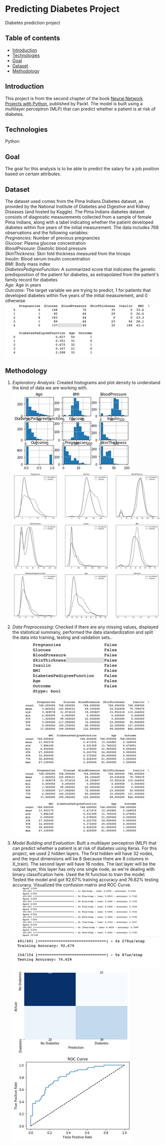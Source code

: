 # Predicting Diabetes Project

Diabetes prediction project

## Table of contents

- [Introduction](#introduction)
- [Technologies](#technologies)
- [Goal](#goal)
- [Dataset](#dataset)
- [Methodology](#methodology)

## Introduction

This project is from the second chapter of the book [Neural Network Projects with Python](https://www.packtpub.com/big-data-and-business-intelligence/neural-network-projects-python?utm_source=github&utm_medium=repository), published by Packt. The model is built using a multilayer perceptron (MLP) that can predict whether a patient is at risk of diabetes.

## Technologies

Python

## Goal

The goal for this analysis is to be able to predict the salary for a job position based on certain attributes.

## Dataset

The dataset used comes from the Pima Indians Diabetes dataset, as provided by the National Institute of Diabetes and Digestive and Kidney Diseases (and hosted by Kaggle). The Pima Indians diabetes dataset consists of diagnostic measurements collected from a sample of female Pima Indians, along with a label indicating whether the patient developed diabetes within five years of the initial measurement.
The data includes 768 observations and the following variables:
<br>
_Pregnancies:_ Number of previous pregnancies
<br>
_Glucose:_ Plasma glucose concentration
<br>
_BloodPressure:_ Diastolic blood pressure
<br>
_SkinThickness:_ Skin fold thickness measured from the triceps
<br>
_Insulin:_ Blood serum insulin concentration
<br>
_BMI:_ Body mass index
<br>
_DiabetesPedigreeFunction:_ A summarized score that indicates the genetic predisposition of the patient for diabetes, as extrapolated from the patient's family record for diabetes
<br>
_Age:_ Age in years
<br>
_Outcome:_ The target variable we are trying to predict, 1 for patients that developed diabetes within five years of the initial measurement, and 0 otherwise
![Dataview](./img/sampledata.png)

## Methodology

1. _Exploratory Analysis:_ Created histograms and plot density to understand the kind of data we are working with.<br />
   ![Histogram](./img/histograms.png) <br />
   ![Plotdensitymap](./img/plotdensity.png) <br />

2. _Data Preprocessing:_ Checked if there are any missing values, displayed the statistical summany, performed the data standardization and split the data into training, testing and validation sets.. <br />
   ![Datacleaning](./img/datacleaning.png)<br />
   ![Statistics](./img/statistics.png)<br />
   ![Standardization](./img/statistics.png)<br />

3. _Model Building and Evaluation:_ Built a multilayer perceptron (MLP) that can predict whether a patient is at risk of diabetes using Keras. For this project, we used 2 hidden layers. The first hidden will have 32 nodes, and the input dimensions will be 8 (because there are 8 columns in X_train). The second layer will have 16 nodes. The last layer will be the output layer, this layer has only one single node, as we're dealing with binary classification here. Used the fit function to train the model. Tested the model and got 92.67% training accuracy and 76.62% testing accuracy. Visualized the confusion matrix and ROC Curve.<br />
   ![TrainModel](./img/train.png) ![TestModel](./img/testing.png)<br />
   ![ConfusionMatrix](./img/confusionmatrix.png) ![ROCcurve](./img/ROCcurve.png)<br />
